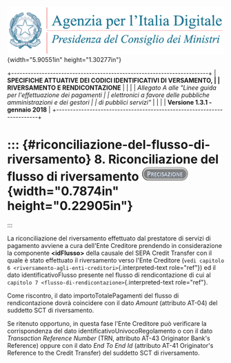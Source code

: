 ![AGID\_logo\_carta\_intestata-02.png](images/header.png){width="5.90551in"
height="1.30277in"}

+-----------------------------------------------------------------------+
| **SPECIFICHE ATTUATIVE DEI CODICI IDENTIFICATIVI DI VERSAMENTO,       |
| RIVERSAMENTO E RENDICONTAZIONE**                                      |
|                                                                       |
| *Allegato A alle \"Linee guida per l\'effettuazione dei pagamenti     |
| elettronici a favore delle* *pubbliche amministrazioni e dei gestori  |
| di pubblici servizi\"*                                                |
|                                                                       |
| **Versione 1.3.1 - gennaio 2018**                                     |
+-----------------------------------------------------------------------+

::: {#riconciliazione-del-flusso-di-riversamento}
8\. Riconciliazione del flusso di riversamento
![image19](images/image7.png){width="0.7874in" height="0.22905in"}
=============================================
:::

La riconciliazione del riversamento effettuato dal prestatore di servizi
di pagamento avviene a cura dell'Ente Creditore prendendo in
considerazione la componente **\<idFlusso\>** della causale del SEPA
Credit Transfer con il quale è stato effettuato il riversamento verso
l'Ente Creditore
(`vedi capitolo 6 <riversamento-agli-enti-creditori>`{.interpreted-text
role="ref"}) ed il dato identificativoFlusso presente nel flusso di
rendicontazione di cui al
`capitolo 7 <flusso-di-rendicontazione>`{.interpreted-text role="ref"}.

Come riscontro, il dato importoTotalePagamenti del flusso di
rendicontazione dovrà coincidere con il dato *Amount* (attributo AT-04)
del suddetto SCT di riversamento.

Se ritenuto opportuno, in questa fase l'Ente Creditore può verificare la
corrispondenza del dato identificativoUnivocoRegolamento o con il dato
*Transaction Reference Number* (TRN, attributo AT-43 Originator Bank's
Reference) oppure con il dato *End To End Id* (attributo AT-41
Originator's Reference to the Credit Transfer) del suddetto SCT di
riversamento.
